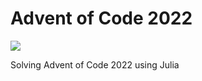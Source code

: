 # Advent of Code 2022
![](https://img.shields.io/badge/stars%20⭐-22-yellow)

Solving Advent of Code 2022 using Julia


 
